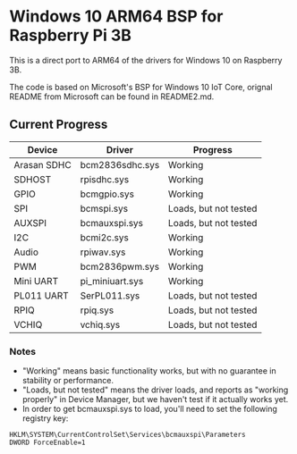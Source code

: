 Windows 10 ARM64 BSP for Raspberry Pi 3B
===

This is a direct port to ARM64 of the drivers for Windows 10 on Raspberry 3B.

The code is based on Microsoft's BSP for Windows 10 IoT Core, orignal README from Microsoft can be found in README2.md.

## Current Progress
Device|Driver|Progress
------|------|--------
Arasan SDHC|bcm2836sdhc.sys|Working
SDHOST|rpisdhc.sys|Working
GPIO|bcmgpio.sys|Working
SPI|bcmspi.sys|Loads, but not tested
AUXSPI|bcmauxspi.sys|Loads, but not tested
I2C|bcmi2c.sys|Working
Audio|rpiwav.sys|Working
PWM|bcm2836pwm.sys|Working
Mini UART|pi_miniuart.sys|Working
PL011 UART|SerPL011.sys|Loads, but not tested
RPIQ|rpiq.sys|Loads, but not tested
VCHIQ|vchiq.sys|Loads, but not tested

### Notes
- "Working" means basic functionality works, but with no guarantee in stability or performance.
- "Loads, but not tested" means the driver loads, and reports as "working properly" in Device Manager, but we haven't test if it actually works yet.
- In order to get bcmauxspi.sys to load, you'll need to set the following registry key:
```
HKLM\SYSTEM\CurrentControlSet\Services\bcmauxspi\Parameters
DWORD ForceEnable=1
```
